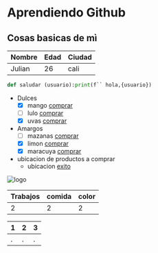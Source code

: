 # Aprendiendo Github 
## Cosas basicas de mì



|Nombre |Edad |Ciudad |
|--------|-----|------|
|Julian | 26 | cali |


```python
def saludar (usuario):print(f`` hola,{usuario})
```


- Dulces
  - [x] mango [comprar](https://www.exito.com/mango-tommy-unidad-967198/p)
  - [ ] lulo [comprar](https://www.exito.com/lulo-unidad-937110/p)
  - [x] uvas [comprar](https://www.exito.com/uva-red-globe-imp-granel-x-1kg-771332/p)
- Amargos
  - [ ] mazanas [comprar](https://www.exito.com/manzana-gala-unidad-200178/p)
  - [x] limon [comprar](https://www.exito.com/limon-tahiti-malla-1000g-43309/p)
  - [x] maracuya [comprar](https://www.exito.com/maracuya-ekono-1000g-303768/p)
- ubicacion de productos a comprar
  - ubicacion [exito](https://maps.app.goo.gl/AnTwiYLJuboSZtXJ6)

![logo](https://bandai.com.mx/blog/wp-content/uploads/2017/12/decom_42ce9d2324e9029d53c2bb50f502a191_5a31a1b499f40.gif)


|Trabajos| comida | color|
|--------|--------|------|
| 2| 2|2|



|1|2|3|
|---|---|---|
|.|.|.|



